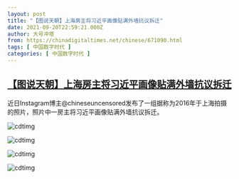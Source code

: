 ```yaml
---
layout: post
title: "【图说天朝】上海房主将习近平画像贴满外墙抗议拆迁"
date: 2021-09-20T22:59:21.000Z
author: 大号冲塔
from: https://chinadigitaltimes.net/chinese/671090.html
tags: [ 中国数字时代 ]
categories: [ 中国数字时代 ]
---
```

<!--1632178761000-->
[【图说天朝】上海房主将习近平画像贴满外墙抗议拆迁](https://chinadigitaltimes.net/chinese/671090.html)
------

<div>
<p>近日Instagram博主@chineseuncensored发布了一组据称为2016年于上海拍摄的照片，照片中一房主将习近平画像贴满外墙抗议拆迁。</p><p><img src="https://chinadigitaltimes.net/chinese/files/2021/09/E_kT4LgWUAcjJgP.jpg" alt="cdtimg" /></p><p><img src="https://chinadigitaltimes.net/chinese/files/2021/09/E_kT4LgXsAMwfzU.jpg" alt="cdtimg" /></p><p><img src="https://chinadigitaltimes.net/chinese/files/2021/09/E_kT4LhWQAUBO1l.jpg" alt="cdtimg" /></p><p><img src="https://chinadigitaltimes.net/chinese/files/2021/09/E_kT4LiWEAExR67.jpg" alt="cdtimg" /></p>
</div>
